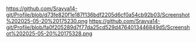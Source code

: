 https://github.com/Sravya14-git/Profile/blob/d73fe820f1e187f136bdf2205d6cf0a54cb92b03/Screenshot%202025-05-20%20175230.png
https://github.com/Sravya14-git/Profile/blob/fa0f205289d7f77da25cd529d4764013446849d5/Screenshot%202025-05-20%20175328.png
